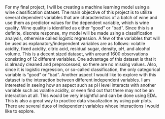 For my final project, I will be creating a machine learning model using a wine classification dataset. The main objective of this project is to utilize several dependent variables that are characteristics of a batch of wine and use them as predictor values for the dependent variable, which is wine quality. Wine quality is identified as either “good” or “bad”. Since this is a definite, discrete response, my model will be made using a classification analysis, otherwise called logistic regression. A few of the variables that will be used as explanatory/independent variables are as follows: volatile acidity, fixed acidity, citric acid, residual sugar, density, pH, and alcohol volume. This is a decent sized dataset, with around 1600 observations consisting of 12 different variables. One advantage of this dataset is that it is already cleaned and preprocessed, so there are no missing values. Also, since it is logistic regression, or so-called classification, the only categorical variable is “good” or “bad”. Another aspect I would like to explore with this dataset is the interaction between different independent variables. I am interested in seeing how an aspect such as pH level interacts with another variable such as volatile acidity, or even find out that there may not be an interaction at all. This would be very insightful and can be done using EDA. This is also a great way to practice data visualization by using pair plots. There are several duos of independent variables whose interactions I would like to explore.
